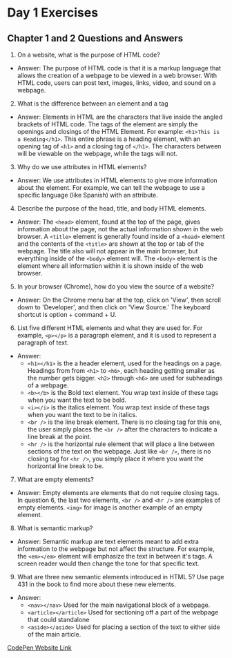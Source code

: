 # Day 1 Exercises

## Chapter 1 and 2 Questions and Answers
1) On a website, what is the purpose of HTML code?
* Answer: The purpose of HTML code is that it is a markup language that allows the creation of a webpage to be viewed in a web browser.  With HTML code, users can post text, images, links, video, and sound on a webpage.

2) What is the difference between an element and a tag
* Answer:  Elements in HTML are the characters that live inside the angled brackets of HTML code.  The tags of the element are simply the openings and closings of the HTML Element.  For example: ``<h1>This is a Heading</h1>``.  This entire phrase is a heading element, with an opening tag of ``<h1>`` and a closing tag of ``</h1>``.  The characters between will be viewable on the webpage, while the tags will not.

3) Why do we use attributes in HTML elements?
* Answer: We use attributes in HTML elements to give more information about the element.  For example, we can tell the webpage to use a specific language (like Spanish) with an attribute.

4) Describe the purpose of the head, title, and body HTML elements.
* Answer: The ``<head>`` element, found at the top of the page, gives information about the page, not the actual information shown in the web browser.  A ``<title>`` element is generally found inside of a ``<head>`` element and the contents of the ``<title>`` are shown at the top or tab of the webpage.  The title also will not appear in the main browser, but everything inside of the ``<body>`` element will.  The ``<body>`` element is the element where all information within it is shown inside of the web browser.

5) In your browser (Chrome), how do you view the source of a website?
* Answer:  On the Chrome menu bar at the top, click on 'View', then scroll down to 'Developer', and then click on 'View Source.' The keyboard shortcut is option + command + U.

6) List five different HTML elements and what they are used for. For example, ``<p></p>`` is a paragraph element, and it is used to represent a paragraph of text.
* Answer:
  * ``<h1></h1>`` is the a header element, used for the headings on a page.  Headings from from ``<h1>`` to ``<h6>``, each heading getting smaller as the number gets bigger. ``<h2>`` through ``<h6>`` are used for subheadings of a webpage.
  * ``<b></b>`` is the Bold text element.  You wrap text inside of these tags when you want the text to be bold.
  * ``<i></i>`` is the italics element. You wrap text inside of these tags when you want the text to be in italics.
  * ``<br />`` is the line break element. There is no closing tag for this one, the user simply places the ``<br />`` after the characters to indicate a line break at the point.
  * ``<hr />`` is the horizontal rule element that will place a line between sections of the text on the webpage.  Just like ``<br />``, there is no closing tag for  ``<hr />``, you simply place it where you want the horizontal line break to be.

7) What are empty elements?
* Answer:  Empty elements are elements that do not require closing tags.  In question 6, the last two elements, ``<br />`` and ``<hr />`` are examples of empty elements. ``<img>`` for image is another example of an empty element.

8) What is semantic markup?
* Answer: Semantic markup are text elements meant to add extra information to the webpage but not affect the structure. For example, the ``<em></em>`` element will emphasize the text in between it's tags.  A screen reader would then change the tone for that specific text.

9) What are three new semantic elements introduced in HTML 5? Use page 431 in the book to find more about these new elements.
* Answer:
  * ``<nav></nav>`` Used for the main navigational block of a webpage.
  * ``<article></article>`` Used for sectioning off a part of the webpage that could standalone
  * ``<aside></aside>`` Used for placing a section of the text to either side of the main article.

[CodePen Website Link](https://codepen.io/nickstaylor/pen/povLvbp)

